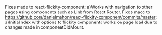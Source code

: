 Fixes made to react-flickity-component:
    a)Works with navigation to other pages using components such as Link from React Router.
Fixes made to https://github.com/danielmahon/react-flickity-component/commits/master:
    a)InitialIndex with options to flickity components works on page load due to changes made in componentDidMount.
